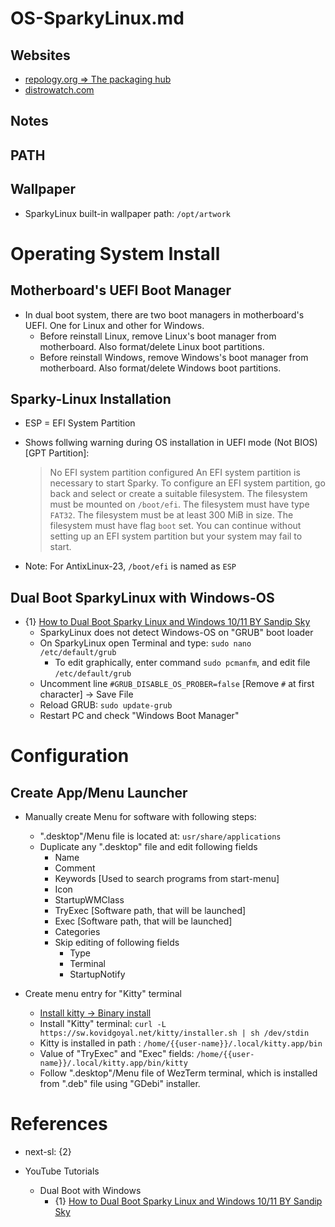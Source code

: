 # OS-SparkyLinux.md

## Websites

* [repology.org => The packaging hub](https://repology.org/)
* [distrowatch.com](https://distrowatch.com/)

## Notes

## PATH

## Wallpaper

* SparkyLinux built-in wallpaper path: `/opt/artwork`

# Operating System Install

## Motherboard's UEFI Boot Manager

* In dual boot system, there are two boot managers in motherboard's UEFI. One for Linux and other for Windows.
  * Before reinstall Linux, remove Linux's boot manager from motherboard. Also format/delete Linux boot partitions.
  * Before reinstall Windows, remove Windows's boot manager from motherboard. Also format/delete Windows boot partitions.

## Sparky-Linux Installation

* ESP = EFI System Partition
* Shows follwing warning during OS installation in UEFI mode (Not BIOS) [GPT Partition]:
  > No EFI system partition configured
  > An EFI system partition is necessary to start Sparky.
  > To configure an EFI system partition, go back and select or create a suitable filesystem. The filesystem must be mounted on `/boot/efi`. The filesystem must have type `FAT32`. The filesystem must be at least 300 MiB in size. The filesystem must have flag `boot` set.
  > You can continue without setting up an EFI system partition but your system may fail to start.
  
* Note: For AntixLinux-23, `/boot/efi` is named as `ESP`

## Dual Boot SparkyLinux with Windows-OS

* {1} [How to Dual Boot Sparky Linux and Windows 10/11 BY Sandip Sky](https://www.youtube.com/watch?v=HYEU2KB5sTE)
  * SparkyLinux does not detect Windows-OS on "GRUB" boot loader
  * On SparkyLinux open Terminal and type: `sudo nano /etc/default/grub`
    * To edit graphically, enter command `sudo pcmanfm`, and edit file `/etc/default/grub`
  * Uncomment line `#GRUB_DISABLE_OS_PROBER=false` [Remove `#` at first character] -> Save File
  * Reload GRUB: `sudo update-grub`
  * Restart PC and check "Windows Boot Manager"

# Configuration

## Create App/Menu Launcher

* Manually create Menu for software with following steps:
  * ".desktop"/Menu file is located at: `usr/share/applications`
  * Duplicate any ".desktop" file and edit following fields
    * Name
    * Comment
    * Keywords [Used to search programs from start-menu]
    * Icon
    * StartupWMClass
    * TryExec [Software path, that will be launched]
    * Exec [Software path, that will be launched]
    * Categories
    * Skip editing of following fields
      * Type
      * Terminal
      * StartupNotify

* Create menu entry for "Kitty" terminal
  * [Install kitty -> Binary install](https://sw.kovidgoyal.net/kitty/binary/#binary-install)
  * Install "Kitty" terminal: `curl -L https://sw.kovidgoyal.net/kitty/installer.sh | sh /dev/stdin`
  * Kitty is installed in path : `/home/{{user-name}}/.local/kitty.app/bin`
  * Value of "TryExec" and "Exec" fields: `/home/{{user-name}}/.local/kitty.app/bin/kitty`
  * Follow ".desktop"/Menu file of WezTerm terminal, which is installed from ".deb" file using "GDebi" installer.

# References

* next-sl: {2}

* YouTube Tutorials

  * Dual Boot with Windows
    * {1} [How to Dual Boot Sparky Linux and Windows 10/11 BY Sandip Sky](https://www.youtube.com/watch?v=HYEU2KB5sTE)
    